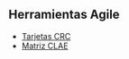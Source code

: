 ## Herramientas Agile

- [Tarjetas CRC](https://docs.google.com/spreadsheets/d/1ogxQVHlmGD_cXgUz922kM-51ujJaD2zVVAglKm2fzG0/edit?usp=drive_link)
- [Matriz CLAE]()
